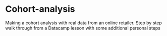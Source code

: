 # Cohort-analysis
Making a cohort analysis with real data from an online retailer.
Step by step walk through from a Datacamp lesson with some additional personal steps
